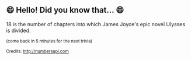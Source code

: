 ## :smile: Hello! Did you know that... :smile:
18 is the number of chapters into which James Joyce's epic novel Ulysses is divided.

<sup>(come back in 5 minutes for the next trivia)</sup>


<sup>Credits: http://numbersapi.com</sup>
